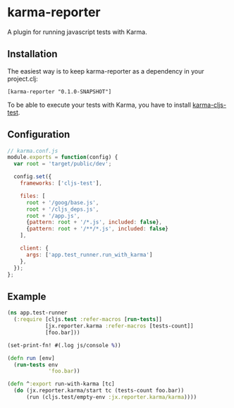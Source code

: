 # karma-reporter

A plugin for running javascript tests with Karma.

## Installation

The easiest way is to keep karma-reporter as a dependency in your project.clj:

`[karma-reporter "0.1.0-SNAPSHOT"]`

To be able to execute your tests with Karma, you have to install [karma-cljs-test](https://github.com/honzabrecka/karma-cljs-test).

## Configuration

```js
// karma.conf.js
module.exports = function(config) {
  var root = 'target/public/dev';

  config.set({
    frameworks: ['cljs-test'],

    files: [
      root + '/goog/base.js',
      root + '/cljs_deps.js',
      root + '/app.js',
      {pattern: root + '/*.js', included: false},
      {pattern: root + '/**/*.js', included: false}
    ],

    client: {
      args: ['app.test_runner.run_with_karma']
    },
  });
};
```

## Example

```clojure
(ns app.test-runner
  (:require [cljs.test :refer-macros [run-tests]]
            [jx.reporter.karma :refer-macros [tests-count]]
            [foo.bar]))

(set-print-fn! #(.log js/console %))

(defn run [env]
  (run-tests env
             'foo.bar))

(defn ^:export run-with-karma [tc]
  (do (jx.reporter.karma/start tc (tests-count foo.bar))
      (run (cljs.test/empty-env :jx.reporter.karma/karma))))

```
